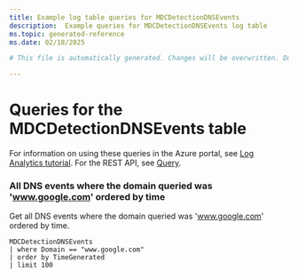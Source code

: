 ```yaml
---
title: Example log table queries for MDCDetectionDNSEvents
description:  Example queries for MDCDetectionDNSEvents log table
ms.topic: generated-reference
ms.date: 02/18/2025

# This file is automatically generated. Changes will be overwritten. Do not change this file directly. 

---
```


# Queries for the MDCDetectionDNSEvents table

For information on using these queries in the Azure portal, see [Log Analytics tutorial](/azure/azure-monitor/logs/log-analytics-tutorial). For the REST API, see [Query](/rest/api/loganalytics/query).


### All DNS events where the domain queried was 'www.google.com' ordered by time  


Get all DNS events where the domain queried was 'www.google.com' ordered by time.  

```query
MDCDetectionDNSEvents
| where Domain == "www.google.com"
| order by TimeGenerated
| limit 100
```

